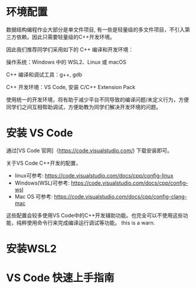 # 环境配置

数据结构编程作业大部分是单文件项目, 有一些是轻量级的多文件项目，不引入第三方依赖。因此只需要轻量级的C++开发环境。

因此我们推荐同学们采用如下的 C++ 编译和开发环境：

操作系统：Windows 中的 WSL2、Linux 或 macOS

C++ 编译和调试工具：g++, gdb

C++ 开发环境：VS Code, 安装 C/C++ Extension Pack

使用统一的开发环境，将有助于减少平台不同导致的编译问题/未定义行为，方便同学们之间互相帮助调试，方便助教为同学们解决开发环境的问题。

# 安装 VS Code

通过[VS Code 官网]（https://code.visualstudio.com/) 下载安装即可。

关于VS Code C++开发的配置，
- linux可参考: https://code.visualstudio.com/docs/cpp/config-linux
- Windows(WSL)可参考: https://code.visualstudio.com/docs/cpp/config-wsl
- Mac OS 可参考: https://code.visualstudio.com/docs/cpp/config-clang-mac 

这些配置会较多使用VS Code中的C++开发辅助功能。也完全可以不使用这些功能，纯粹使用命令行来完成编译运行调试等功能。
<Warning>
this is a warn.
</Warning>
# 安装WSL2




# VS Code 快速上手指南